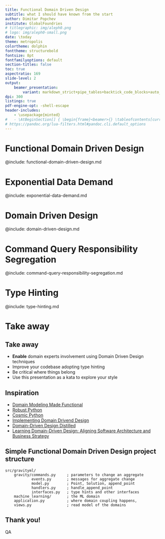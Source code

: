 ```yaml
---
title: Functional Domain Driven Design
subtitle: what I should have known from the start
author: Dimitar Popchev
institute: GlobalFoundries
# titlegraphic: img/aleph0.png
# logo: img/aleph0-small.png
date: \today
theme: metropolis
colortheme: dolphin
fonttheme: structurebold
fontsize: 8pt
fontfamilyoptions: default
section-titles: false
toc: true
aspectratio: 169
slide-level: 2
output:
    beamer_presentation:
        variant: markdown_strict+pipe_tables+backtick_code_blocks+auto_identifiers+strikeout+yaml_metadata_block+implicit_figures+all_symbols_escapable+link_attributes+smart+fenced_divs
dpi: 300
listings: true
pdf-engine-opt: -shell-escape
header-includes:
    - \usepackage{minted}
#   - \AtBeginSection[] { \begin{frame}<beamer>{} \tableofcontents[currentsection] \end{frame} }
# https://pandoc.org/lua-filters.html#pandoc.cli.default_options
---
```


# Functional Domain Driven Design

@include: functional-domain-driven-design.md

# Exponential Data Demand

@include: exponential-data-demand.md

# Domain Driven Design

@include: domain-driven-design.md

# Command Query Responsibility Segregation

@include: command-query-responsibility-segregation.md

# Type Hinting

@include: type-hinting.md

# Take away

## Take away

- **Enable** domain experts involvement using Domain Driven Design techniques
- Improve your codebase adopting type hinting
- Be critical where things belong
- Use this presentation as a kata to explore your style

## Inspiration

- [Domain Modeling Made Functional](https://pragprog.com/titles/swdddf/domain-modeling-made-functional/)
- [Robust Python](https://www.oreilly.com/library/view/robust-python/9781098100650/)
- [Cosmic Python](https://www.cosmicpython.com/)
- [Implementing Domain Drivend Design](https://www.amazon.com/Implementing-Domain-Driven-Design-Vaughn-Vernon/dp/0321834577)
- [Domain-Driven Design Distilled](https://www.amazon.com/Domain-Driven-Design-Distilled-Vaughn-Vernon/dp/0134434420)
- [Learning Domain-Driven Design: Aligning Software Architecture and Business Strategy](https://www.amazon.com/Learning-Domain-Driven-Design-Aligning-Architecture/dp/1098100131)

## Simple Functional Domain Driven Design project structure

```
src/gravityml/
    gravity/commands.py     ; parameters to change an aggregate
            events.py       ; messages for aggregate change
            model.py        ; Point, Solution, append_point
            handlers.py     ; handle_append_point
            interfaces.py   ; type hints and other interfaces
    machine_learning/       ; the ML domain
    application.py          ; where domain coupling happens,
    views.py                ; read model of the domains
```

## Thank you!

QA
